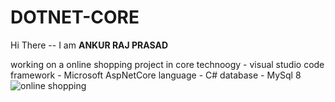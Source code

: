 # DOTNET-CORE

Hi There -- 
I am
<b>ANKUR RAJ PRASAD</b>

working on a online shopping project in core 
technoogy - visual studio code
framework - Microsoft AspNetCore
language - C#
database -  MySql 8
![online shopping](https://user-images.githubusercontent.com/52655401/87143332-8e4c5580-c2c3-11ea-825e-5f587829a926.jpeg)
